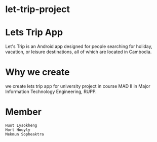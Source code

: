 # let-trip-project


# Lets Trip App
Let's Trip is an Android app designed for people searching for holiday, vacation, or leisure destinations, all of which are located in Cambodia.

# Why we create
we create lets trip app for university project in course MAD II in Major Information Technology Engineering, RUPP.

# Member
    Huot Lysokheng
    Hort Houyly
    Mekmun Sopheaktra